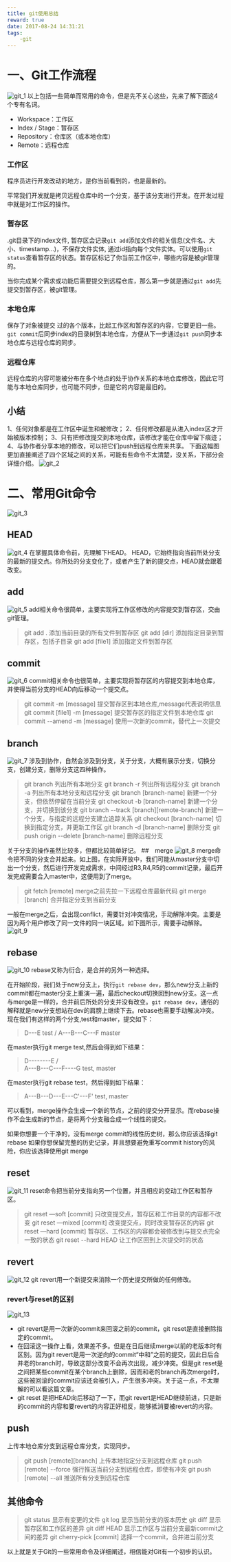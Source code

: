 ```yaml
---
title: git使用总结
reward: true
date: 2017-08-24 14:31:21
tags:
    -git
---
```

# 一、Git工作流程

![git_1](/assets/img/git-1.png)
以上包括一些简单而常用的命令，但是先不关心这些，先来了解下面这4个专有名词。

- Workspace：工作区
- Index / Stage：暂存区
- Repository：仓库区（或本地仓库）
- Remote：远程仓库

### 工作区

程序员进行开发改动的地方，是你当前看到的，也是最新的。

平常我们开发就是拷贝远程仓库中的一个分支，基于该分支进行开发。在开发过程中就是对工作区的操作。

### 暂存区

.git目录下的index文件, 暂存区会记录`git add`添加文件的相关信息(文件名、大小、timestamp...)，不保存文件实体, 通过id指向每个文件实体。可以使用`git status`查看暂存区的状态。暂存区标记了你当前工作区中，哪些内容是被git管理的。

当你完成某个需求或功能后需要提交到远程仓库，那么第一步就是通过`git add`先提交到暂存区，被git管理。

### 本地仓库

保存了对象被提交 过的各个版本，比起工作区和暂存区的内容，它要更旧一些。
`git commit`后同步index的目录树到本地仓库，方便从下一步通过`git push`同步本地仓库与远程仓库的同步。

### 远程仓库

远程仓库的内容可能被分布在多个地点的处于协作关系的本地仓库修改，因此它可能与本地仓库同步，也可能不同步，但是它的内容是最旧的。

## 小结

1、任何对象都是在工作区中诞生和被修改；
2、任何修改都是从进入index区才开始被版本控制；
3、只有把修改提交到本地仓库，该修改才能在仓库中留下痕迹；
4、与协作者分享本地的修改，可以把它们push到远程仓库来共享。
下面这幅图更加直接阐述了四个区域之间的关系，可能有些命令不太清楚，没关系，下部分会详细介绍。
![git_2](/assets/img/git-2.png)

# 二、常用Git命令

![git_3](/assets/img/git-3.png)

## HEAD

![git_4](/assets/img/git-4.png)
在掌握具体命令前，先理解下HEAD。
HEAD，它始终指向当前所处分支的最新的提交点。你所处的分支变化了，或者产生了新的提交点，HEAD就会跟着改变。

## add

![git_5](/assets/img/git-5.png)
add相关命令很简单，主要实现将工作区修改的内容提交到暂存区，交由git管理。
> git add .       添加当前目录的所有文件到暂存区
 git add [dir]    添加指定目录到暂存区，包括子目录
 git add [file1]     添加指定文件到暂存区

## commit

![git_6](/assets/img/git-6.png)
commit相关命令也很简单，主要实现将暂存区的内容提交到本地仓库，并使得当前分支的HEAD向后移动一个提交点。
> git commit -m [message] 提交暂存区到本地仓库,message代表说明信息
git commit [file1] -m [message] 提交暂存区的指定文件到本地仓库
git commit --amend -m [message] 使用一次新的commit，替代上一次提交

## branch

![git_7](/assets/img/git-7.png)
涉及到协作，自然会涉及到分支，关于分支，大概有展示分支，切换分支，创建分支，删除分支这四种操作。
> git branch 列出所有本地分支
git branch -r 列出所有远程分支
git branch -a 列出所有本地分支和远程分支
git branch [branch-name] 新建一个分支，但依然停留在当前分支
git checkout -b [branch-name] 新建一个分支，并切换到该分支
git branch --track [branch][remote-branch] 新建一个分支，与指定的远程分支建立追踪关系
git checkout [branch-name] 切换到指定分支，并更新工作区
git branch -d [branch-name] 删除分支
git push origin --delete [branch-name] 删除远程分支

关于分支的操作虽然比较多，但都比较简单好记。
##　merge
![git_8](/assets/img/git-8.png)
merge命令把不同的分支合并起来。如上图，在实际开放中，我们可能从master分支中切出一个分支，然后进行开发完成需求，中间经过R3,R4,R5的commit记录，最后开发完成需要合入master中，这便用到了merge。
> git fetch [remote] merge之前先拉一下远程仓库最新代码
git merge [branch] 合并指定分支到当前分支

一般在merge之后，会出现conflict，需要针对冲突情况，手动解除冲突。主要是因为两个用户修改了同一文件的同一块区域。如下图所示，需要手动解除。
![git_9](/assets/img/git-9.png)

## rebase

![git_10](/assets/img/git-10.png)
rebase又称为衍合，是合并的另外一种选择。

在开始阶段，我们处于new分支上，执行`git rebase dev`，那么new分支上新的commit都在master分支上重演一遍，最后checkout切换回到new分支。这一点与merge是一样的，合并前后所处的分支并没有改变。`git rebase dev`，通俗的解释就是new分支想站在dev的肩膀上继续下去。rebase也需要手动解决冲突。
现在我们有这样的两个分支,test和master，提交如下：
> D---E test
     /
A---B---C---F master

在master执行git merge test,然后会得到如下结果：
> D--------E
     /          \
A---B---C---F----G   test, master

在master执行git rebase test，然后得到如下结果：
> A---B---D---E---C'---F'   test, master

可以看到，merge操作会生成一个新的节点，之前的提交分开显示。而rebase操作不会生成新的节点，是将两个分支融合成一个线性的提交。

如果你想要一个干净的，没有merge commit的线性历史树，那么你应该选择git rebase
如果你想保留完整的历史记录，并且想要避免重写commit history的风险，你应该选择使用git merge

## reset

![git_11](/assets/img/git-11.png)
reset命令把当前分支指向另一个位置，并且相应的变动工作区和暂存区。
> git reset —soft [commit] 只改变提交点，暂存区和工作目录的内容都不改变
git reset —mixed [commit] 改变提交点，同时改变暂存区的内容
git reset —hard [commit] 暂存区、工作区的内容都会被修改到与提交点完全一致的状态
git reset --hard HEAD 让工作区回到上次提交时的状态

## revert

![git_12](/assets/img/git-12.png)
git revert用一个新提交来消除一个历史提交所做的任何修改。

### revert与reset的区别

![git_13](/assets/img/git-13.png)

- git revert是用一次新的commit来回滚之前的commit，git reset是直接删除指定的commit。
- 在回滚这一操作上看，效果差不多。但是在日后继续merge以前的老版本时有区别。因为git revert是用一次逆向的commit“中和”之前的提交，因此日后合并老的branch时，导致这部分改变不会再次出现，减少冲突。但是git reset是之间把某些commit在某个branch上删除，因而和老的branch再次merge时，这些被回滚的commit应该还会被引入，产生很多冲突。关于这一点，不太理解的可以看这篇文章。
- git reset 是把HEAD向后移动了一下，而git revert是HEAD继续前进，只是新的commit的内容和要revert的内容正好相反，能够抵消要被revert的内容。

## push

上传本地仓库分支到远程仓库分支，实现同步。
> git push [remote][branch] 上传本地指定分支到远程仓库
git push [remote] --force 强行推送当前分支到远程仓库，即使有冲突
git push [remote] --all 推送所有分支到远程仓库

## 其他命令

> git status 显示有变更的文件
git log 显示当前分支的版本历史
git diff 显示暂存区和工作区的差异
git diff HEAD 显示工作区与当前分支最新commit之间的差异
git cherry-pick [commit] 选择一个commit，合并进当前分支

以上就是关于Git的一些常用命令及详细阐述，相信能对Git有一个初步的认识。
